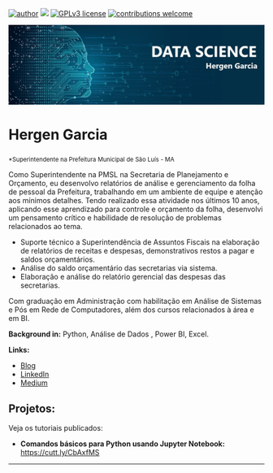 [![author](https://img.shields.io/badge/author-carlosfab-red.svg)](https://www.linkedin.com/in/hergen-garcia/) [![](https://img.shields.io/badge/python-3.7+-blue.svg)](https://www.python.org/downloads/release/python-395/) [![GPLv3 license](https://img.shields.io/badge/License-GPLv3-blue.svg)](http://perso.crans.org/besson/LICENSE.html) [![contributions welcome](https://img.shields.io/badge/contributions-welcome-brightgreen.svg?style=flat)](https://cutt.ly/CbAxfMS)

<p align="center">
  <img src="banner-ds.jpg" >
</p>

# Hergen Garcia
<sub>*Superintendente na Prefeitura Municipal de São Luís - MA</sub>

Como Superintendente na PMSL na Secretaria de Planejamento e Orçamento, eu desenvolvo relatórios de análise e gerenciamento da folha de pessoal da Prefeitura, trabalhando em um ambiente de equipe e atenção aos mínimos detalhes. Tendo realizado essa atividade nos últimos 10 anos, aplicando esse aprendizado para controle e orçamento da folha, desenvolvi um pensamento crítico e habilidade de resolução de problemas relacionados ao tema.

* Suporte técnico a Superintendência de Assuntos Fiscais na elaboração de relatórios de receitas e despesas, demonstrativos restos a pagar e saldos orçamentários.
* Análise do saldo orçamentário das secretarias via sistema.
* Elaboração e análise do relatório gerencial das despesas das secretarias.

Com graduação em Administração com habilitação em Análise de Sistemas e Pós em Rede de Computadores, além dos cursos relacionados à área e em BI.

**Background in:** Python, Análise de Dados , Power BI, Excel.

**Links:**
* [Blog](http://)
* [LinkedIn](https://www.linkedin.com/in/hergen-garcia/)
* [Medium](https://www.medium.com)


## Projetos:
Veja os tutoriais publicados:

* **Comandos básicos para Python usando Jupyter Notebook:** https://cutt.ly/CbAxfMS


---




